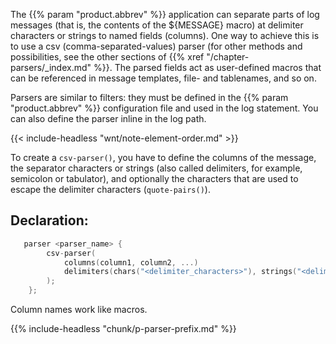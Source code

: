 ---
---
<!-- DISCLAIMER: This file is based on the syslog-ng Open Source Edition documentation https://github.com/balabit/syslog-ng-ose-guides/commit/2f4a52ee61d1ea9ad27cb4f3168b95408fddfdf2 and is used under the terms of The syslog-ng Open Source Edition Documentation License. The file has been modified by Axoflow. -->
The {{% param "product.abbrev" %}} application can separate parts of log messages (that is, the contents of the ${MESSAGE} macro) at delimiter characters or strings to named fields (columns). One way to achieve this is to use a csv (comma-separated-values) parser (for other methods and possibilities, see the other sections of {{% xref "/chapter-parsers/_index.md" %}}. The parsed fields act as user-defined macros that can be referenced in message templates, file- and tablenames, and so on.

Parsers are similar to filters: they must be defined in the {{% param "product.abbrev" %}} configuration file and used in the log statement. You can also define the parser inline in the log path.

{{< include-headless "wnt/note-element-order.md" >}}

To create a `csv-parser()`, you have to define the columns of the message, the separator characters or strings (also called delimiters, for example, semicolon or tabulator), and optionally the characters that are used to escape the delimiter characters (`quote-pairs()`).


## Declaration:

```c
   parser <parser_name> {
        csv-parser(
            columns(column1, column2, ...)
            delimiters(chars("<delimiter_characters>"), strings("<delimiter_strings>"))
        );
    };
```


Column names work like macros.

{{% include-headless "chunk/p-parser-prefix.md" %}}
